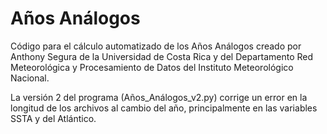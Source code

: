 # Años Análogos
Código para el cálculo automatizado de los Años Análogos creado por Anthony Segura de la Universidad de Costa Rica y del Departamento Red Meteorológica y Procesamiento de Datos del Instituto Meteorológico Nacional.

La versión 2 del programa (Años_Análogos_v2.py) corrige un error en la longitud de los archivos al cambio del año, principalmente en las variables SSTA y del Atlántico.
